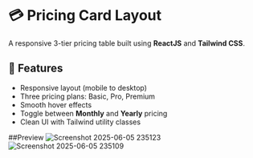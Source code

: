 # 💳 Pricing Card Layout

A responsive 3-tier pricing table built using **ReactJS** and **Tailwind CSS**.

## 🚀 Features

- Responsive layout (mobile to desktop)
- Three pricing plans: Basic, Pro, Premium
- Smooth hover effects
- Toggle between **Monthly** and **Yearly** pricing
- Clean UI with Tailwind utility classes


##Preview
![Screenshot 2025-06-05 235123](https://github.com/user-attachments/assets/c12413d2-c9dc-4d1f-afa0-dfd4f5fa5537)
![Screenshot 2025-06-05 235109](https://github.com/user-attachments/assets/6c8497f9-bf87-4192-8a3d-d86c9180ae99)

